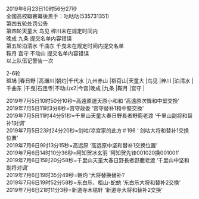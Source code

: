 2019年6月23日10时56分27秒  
全國高校聯賽幕後黑手：咕咕咕(535731351)  
第四五轮处罚公告  
第四轮天童大 鸟见 梓川未在规定时间内  
晚成 九条 提交名单内容错误  
第五轮泊清水 千曲东 千曳未在规定时间内提交名单  
鞍月 宫守 不动山 提交名单内容错误  
以上队伍记警告一次  

2-6轮  
斑鳩 |春日野 |高瀨川|朝灼|千代水 |九州赤山 |稻荷山|天童大 |鸟见 |梓川 |泊清水 |千曲东 |千曳|石连寺|不动山x2|今宫|晚成 |九条 |鞍月 |宫守 |

2019年7月5日10时50分10秒=高遠原運天原小和和 ‘高遠原次鋒和中堅交換’  
2019年7月5日11时3分8秒=宫守政委 ‘宫守替补1和中堅交換’  
2019年7月5日11时44分51秒=千里山天童大春日野長者野鹿老渡 ‘千里山副将和替补1对调’  
2019年7月5日23时24分20秒=剑咕/凉宫家的此方＃196 ‘ 剑咕大将和替补1交换位置’  
2019年7月6日9时13分15秒=高远原 ‘高远原中坚和替补1交换位置’  
2019年7月6日14时10分36秒=阿知贺冰玄羽 ‘阿知贺先锋001020换001001’  
2019年7月6日15时20分58秒=千里山天童大春日野長者野鹿老渡 ‘千里山中坚和副将对调’  
2019年7月6日19时35分49秒=朝灼 ‘大将替换替补1’  
2019年7月6日19时52分58秒=东白乐、栢山-蛇虵 ‘东白乐大将和替补2交换’  
2019年7月6日21时11分3秒=新道寺木铭轩 ‘新道寺大将和替补2交换’  

